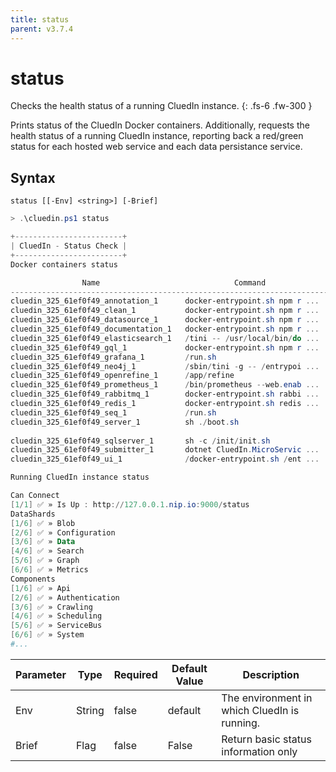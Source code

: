 ```yaml
---
title: status
parent: v3.7.4
---
```


# status

Checks the health status of a running CluedIn instance.
{: .fs-6 .fw-300 }

Prints status of the CluedIn Docker containers.
Additionally, requests the health status of a running CluedIn instance,
reporting back a red/green status for each hosted web service and
each data persistance service.

## Syntax

```
status [[-Env] <string>] [-Brief] 
```

```powershell
> .\cluedin.ps1 status

+------------------------+
| CluedIn - Status Check |
+------------------------+
Docker containers status

                Name                              Command               State                                                                              Ports
--------------------------------------------------------------------------------------------------------------------------------------------------------------------------------------------------------------------------------------------
cluedin_325_61ef0f49_annotation_1      docker-entrypoint.sh npm r ...   Up      0.0.0.0:9010->8888/tcp,:::9010->8888/tcp
cluedin_325_61ef0f49_clean_1           docker-entrypoint.sh npm r ...   Up      0.0.0.0:9009->8888/tcp,:::9009->8888/tcp
cluedin_325_61ef0f49_datasource_1      docker-entrypoint.sh npm r ...   Up      0.0.0.0:9011->8888/tcp,:::9011->8888/tcp
cluedin_325_61ef0f49_documentation_1   docker-entrypoint.sh npm r ...   Up      0.0.0.0:9021->8888/tcp,:::9021->8888/tcp
cluedin_325_61ef0f49_elasticsearch_1   /tini -- /usr/local/bin/do ...   Up      0.0.0.0:9200->9200/tcp,:::9200->9200/tcp, 0.0.0.0:9300->9300/tcp,:::9300->9300/tcp
cluedin_325_61ef0f49_gql_1             docker-entrypoint.sh npm r ...   Up      0.0.0.0:8888->8888/tcp,:::8888->8888/tcp
cluedin_325_61ef0f49_grafana_1         /run.sh                          Up      0.0.0.0:3030->3000/tcp,:::3030->3000/tcp
cluedin_325_61ef0f49_neo4j_1           /sbin/tini -g -- /entrypoi ...   Up      7473/tcp, 0.0.0.0:7474->7474/tcp,:::7474->7474/tcp, 0.0.0.0:7687->7687/tcp,:::7687->7687/tcp
cluedin_325_61ef0f49_openrefine_1      /app/refine                      Up      0.0.0.0:3333->3333/tcp,:::3333->3333/tcp
cluedin_325_61ef0f49_prometheus_1      /bin/prometheus --web.enab ...   Up      0.0.0.0:9090->9090/tcp,:::9090->9090/tcp
cluedin_325_61ef0f49_rabbitmq_1        docker-entrypoint.sh rabbi ...   Up      15671/tcp, 0.0.0.0:15672->15672/tcp,:::15672->15672/tcp, 25672/tcp, 4369/tcp, 5671/tcp, 0.0.0.0:5672->5672/tcp,:::5672->5672/tcp
cluedin_325_61ef0f49_redis_1           docker-entrypoint.sh redis ...   Up      0.0.0.0:6379->6379/tcp,:::6379->6379/tcp
cluedin_325_61ef0f49_seq_1             /run.sh                          Up      0.0.0.0:5341->5341/tcp,:::5341->5341/tcp, 0.0.0.0:3200->80/tcp,:::3200->80/tcp
cluedin_325_61ef0f49_server_1          sh ./boot.sh                     Up      0.0.0.0:9000->9000/tcp,:::9000->9000/tcp, 0.0.0.0:9001->9001/tcp,:::9001->9001/tcp, 0.0.0.0:9003->9003/tcp,:::9003->9003/tcp,
                                                                                0.0.0.0:9006->9006/tcp,:::9006->9006/tcp, 0.0.0.0:9007->9007/tcp,:::9007->9007/tcp, 0.0.0.0:9013->9013/tcp,:::9013->9013/tcp
cluedin_325_61ef0f49_sqlserver_1       sh -c /init/init.sh              Up      0.0.0.0:1433->1433/tcp,:::1433->1433/tcp
cluedin_325_61ef0f49_submitter_1       dotnet CluedIn.MicroServic ...   Up      0.0.0.0:9012->8888/tcp,:::9012->8888/tcp
cluedin_325_61ef0f49_ui_1              /docker-entrypoint.sh /ent ...   Up      80/tcp, 0.0.0.0:9080->8080/tcp,:::9080->8080/tcp

Running CluedIn instance status

Can Connect
[1/1] ✅ » Is Up : http://127.0.0.1.nip.io:9000/status
DataShards
[1/6] ✅ » Blob
[2/6] ✅ » Configuration
[3/6] ✅ » Data
[4/6] ✅ » Search
[5/6] ✅ » Graph
[6/6] ✅ » Metrics
Components
[1/6] ✅ » Api
[2/6] ✅ » Authentication
[3/6] ✅ » Crawling
[4/6] ✅ » Scheduling
[5/6] ✅ » ServiceBus
[6/6] ✅ » System
#...
```    

| Parameter | Type | Required | Default Value | Description |
| --------- | ---- | -------- | ------------- | ----------- |
| Env | String | false | default | The environment in which CluedIn is running. 
| Brief | Flag | false | False | Return basic status information only 


